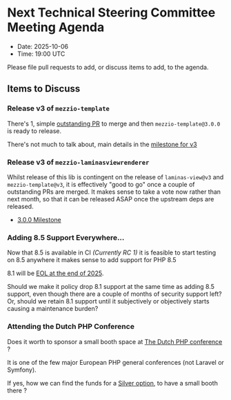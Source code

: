 # Next Technical Steering Committee Meeting Agenda

- Date: 2025-10-06
- Time: 19:00 UTC

Please file pull requests to add, or discuss items to add, to the agenda.

## Items to Discuss

### Release v3 of `mezzio-template`

There's 1, simple [outstanding PR](https://github.com/mezzio/mezzio-template/pull/41) to merge and then `mezzio-template@3.0.0` is ready to release.

There's not much to talk about, main details in the [milestone for v3](https://github.com/mezzio/mezzio-template/milestone/4)

### Release v3 of `mezzio-laminasviewrenderer`

Whilst release of this lib is contingent on the release of `laminas-view@v3` and `mezzio-template@v3`, it is effectively "good to go" once a couple of outstanding PRs are merged. It makes sense to take a vote now rather than next month, so that it can be released ASAP once the upstream deps are released.

- [3.0.0 Milestone](https://github.com/mezzio/mezzio-laminasviewrenderer/milestone/3)

### Adding 8.5 Support Everywhere…

Now that 8.5 is available in CI _(Currently RC 1)_ it is feasible to start testing on 8.5 anywhere it makes sense to add support for PHP 8.5

8.1 will be [EOL at the end of 2025](https://www.php.net/supported-versions.php).

Should we make it policy drop 8.1 support at the same time as adding 8.5 support, even though there are a couple of months of security support left? Or, should we retain 8.1 support until it subjectively or objectively starts causing a maintenance burden?

### Attending the Dutch PHP Conference

Does it worth to sponsor a small booth space at [The Dutch PHP conference](https://phpconference.nl/) ?

It is one of the few major European PHP general conferences (not Laravel or Symfony).

If yes, how we can find the funds for a [Silver option](https://webdevcon.nl/sponsors/packages/#showTable), to have a small booth there ?
